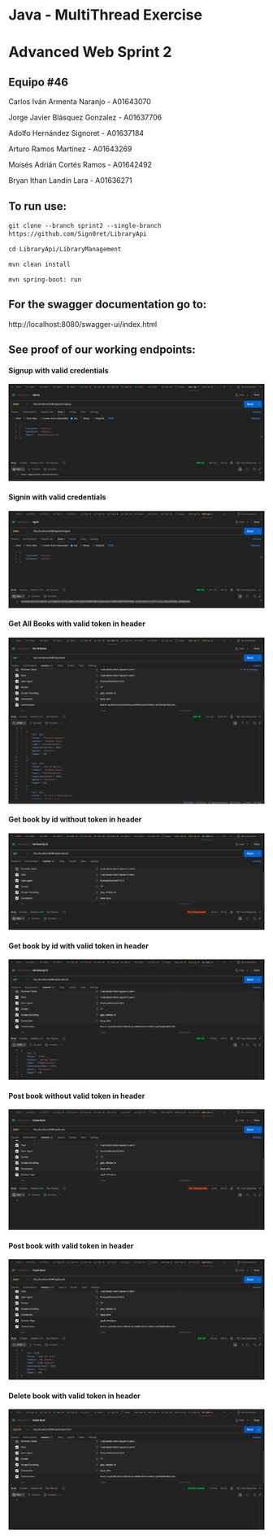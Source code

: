 # **Java - MultiThread Exercise**

# **Advanced Web Sprint 2**

## Equipo #46

Carlos Iván Armenta Naranjo - A01643070

Jorge Javier Blásquez Gonzalez - A01637706 

Adolfo Hernández Signoret - A01637184

Arturo Ramos Martínez - A01643269

Moisés Adrián Cortés Ramos - A01642492

Bryan Ithan Landín Lara - A01636271

## To run use:
```
git clone --branch sprint2 --single-branch https://github.com/Sign0ret/LibraryApi
```
```
cd LibraryApi/LibraryManagement
```
```
mvn clean install
```
```
mvn spring-boot: run
```

## For the swagger documentation go to:

http://localhost:8080/swagger-ui/index.html

## See proof of our working endpoints:
#### Signup with valid credentials
![Signup with valid credentials](proof-images/signup.png)
#### Signin with valid credentials
![Signin with valid credentials](proof-images/signin.png)
#### Get All Books with valid token in header
![Get All Books with valid token in header](proof-images/getAllBooksWithToken.png)
#### Get book by id without token in header
![Get book by id without token in header](proof-images/getBookByIdNoToken.png)
#### Get book by id with valid token in header
![Get book by id with valid token in header](proof-images/getBookByIdWithToken.png)
#### Post book without valid token in header
![Post book without valid token in header](proof-images/postBookNoToken.png)
#### Post book with valid token in header
![Post book with valid token in header](proof-images/postBookWithToken.png)
#### Delete book with valid token in header
![Delete book with valid token in header](proof-images/deleteBookWithToken.png)